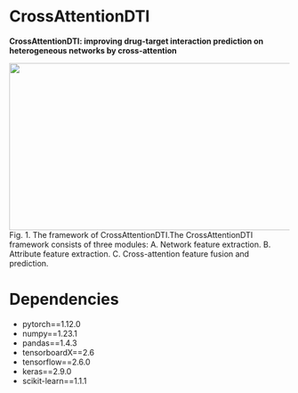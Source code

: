 # CrossAttentionDTI
**CrossAttentionDTI: improving drug-target interaction prediction on heterogeneous networks by cross-attention**
<div align="center">
  <img src="https://github.com/LabBioMedCoder/CrossAttentionDTI/blob/main/CrossAttentionDTI.png" width="800px" height="300px">
</div>
Fig. 1. The framework of CrossAttentionDTI.The CrossAttentionDTI framework consists of three modules: A. Network feature extraction. B. Attribute feature extraction. C. Cross-attention feature fusion and prediction.

# Dependencies
* pytorch==1.12.0
* numpy==1.23.1
* pandas==1.4.3
* tensorboardX==2.6
* tensorflow==2.6.0
* keras==2.9.0
* scikit-learn==1.1.1

